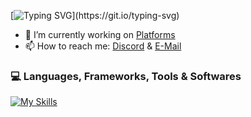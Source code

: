 [![Typing SVG](https://readme-typing-svg.herokuapp.com?lines=%F0%9F%91%8B+Hi+there!)](https://git.io/typing-svg)

- 🔭 I’m currently working on [Platforms](https://neldox.tech)
- 📫 How to reach me: [Discord](https://discord.com/users/938588350942707783) & [E-Mail](mailto:contact@neldox.tech)

### 💻 Languages, Frameworks, Tools & Softwares
[![My Skills](https://skillicons.dev/icons?i=html,css,js,md,nodejs,nextjs,vscode,figma,cloudflare,aws,mongodb,vercel,github)](https://github.com/nneeeeldoooox)
